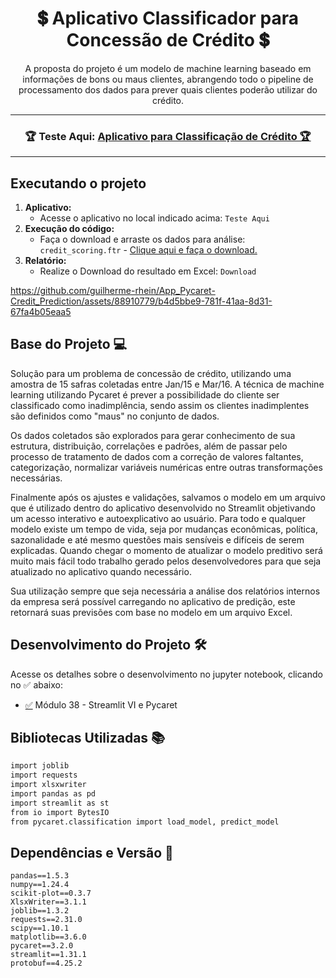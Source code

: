<h1 align="center">
    💲 Aplicativo Classificador para Concessão de Crédito 💲</a>
</h1>

<p align="center"> A proposta do projeto é um modelo de machine learning baseado em informações de bons ou maus clientes, abrangendo todo o pipeline de processamento dos dados para prever quais clientes poderão utilizar do crédito. </p>

---
<h3 align="center">
    🏆 Teste Aqui: <a href="https://app-pycaret-credit-prediction.onrender.com">Aplicativo para Classificação de Crédito 🏆 </a>
</h3>

---

## Executando o projeto

1. **Aplicativo:**
    - Acesse o aplicativo no local indicado acima: `Teste Aqui`
2. **Execução do código:**
    - Faça o download e arraste os dados para análise: `credit_scoring.ftr` - [Clique aqui e faça o download.](https://github.com/guilherme-rhein/App_Pycaret-Credit_Prediction/blob/main/credit_scoring.ftr)
3. **Relatório:**
    - Realize o Download do resultado em Excel: `Download`


https://github.com/guilherme-rhein/App_Pycaret-Credit_Prediction/assets/88910779/b4d5bbe9-781f-41aa-8d31-67fa4b05eaa5


## Base do Projeto 💻

Solução para um problema de concessão de crédito, utilizando uma amostra de 15 safras coletadas entre Jan/15 e Mar/16. A técnica de machine learning utilizando Pycaret é prever a possibilidade do cliente ser classificado como inadimplência, sendo assim os clientes inadimplentes são definidos como "maus" no conjunto de dados.

Os dados coletados são explorados para gerar conhecimento de sua estrutura, distribuição, correlações e padrões, além de passar pelo processo de tratamento de dados com a correção de valores faltantes, categorização, normalizar variáveis numéricas entre outras transformações necessárias.

Finalmente após os ajustes e validações, salvamos o modelo em um arquivo que é utilizado dentro do aplicativo desenvolvido no Streamlit objetivando um acesso interativo e autoexplicativo ao usuário. Para todo e qualquer modelo existe um tempo de vida, seja por mudanças econômicas, política, sazonalidade e até mesmo questões mais sensíveis e difíceis de serem explicadas. Quando chegar o momento de atualizar o modelo preditivo será muito mais fácil todo trabalho gerado pelos desenvolvedores para que seja atualizado no aplicativo quando necessário. 

Sua utilização sempre que seja necessária a análise dos relatórios internos da empresa será possível carregando no aplicativo de predição, este retornará suas previsões com base no modelo em um arquivo Excel.


## Desenvolvimento do Projeto 🛠️

Acesse os detalhes sobre o desenvolvimento no jupyter notebook, clicando no ✅ abaixo:
- [✅](https://github.com/guilherme-rhein/EBAC---DATA-SCIENCE/tree/main/M%C3%B3dulo%2038%20-%20Streamlit%20VI%20e%20Pycaret) Módulo 38 - Streamlit VI e Pycaret


## Bibliotecas Utilizadas 📚

```bash
import joblib
import requests
import xlsxwriter
import pandas as pd
import streamlit as st
from io import BytesIO
from pycaret.classification import load_model, predict_model
```

## Dependências e Versão 🎈

```
pandas==1.5.3
numpy==1.24.4
scikit-plot==0.3.7
XlsxWriter==3.1.1
joblib==1.3.2
requests==2.31.0
scipy==1.10.1
matplotlib==3.6.0
pycaret==3.2.0
streamlit==1.31.1
protobuf==4.25.2
```
